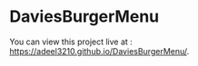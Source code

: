 # DaviesBurgerMenu
You can view this project live at : https://adeel3210.github.io/DaviesBurgerMenu/.
